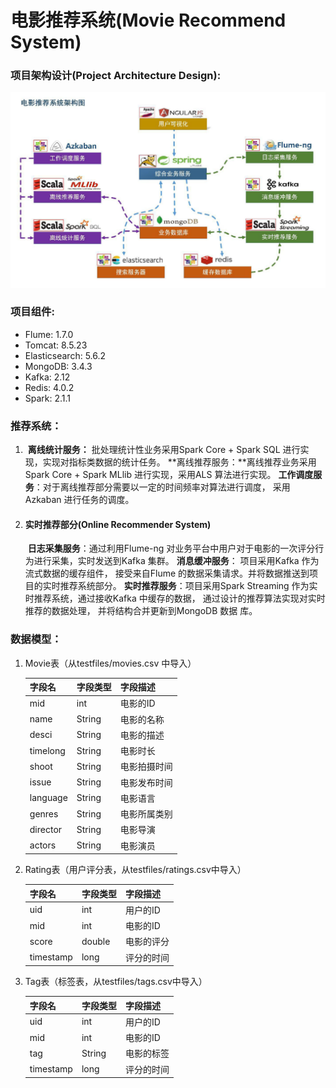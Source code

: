 # 电影推荐系统(Movie Recommend System)

### 项目架构设计(Project Architecture Design):

![image-20191127111530616](README.assets/image-20191127111530616.png)

### 项目组件:

- Flume: 1.7.0
- Tomcat:  8.5.23
- Elasticsearch: 5.6.2
- MongoDB: 3.4.3
- Kafka: 2.12
- Redis: 4.0.2
- Spark: 2.1.1

### 推荐系统：

1. [离线推荐部分(Offline]: https://github.com/Yifan122/RecommendSystem/tree/master/recommender/statisticsRecommender

   ​    **离线统计服务：** 批处理统计性业务采用Spark Core + Spark SQL 进行实现，实现对指标类数据的统计任务。
     **离线推荐服务：**离线推荐业务采用Spark Core + Spark MLlib 进行实现，采用ALS 算法进行实现。
   ​    **工作调度服务**：对于离线推荐部分需要以一定的时间频率对算法进行调度， 采用Azkaban 进行任务的调度。

2. #### 实时推荐部分(Online Recommender System)

   ​    **日志采集服务**：通过利用Flume-ng 对业务平台中用户对于电影的一次评分行为进行采集，实时发送到Kafka 集群。
   ​    **消息缓冲服务**： 项目采用Kafka 作为流式数据的缓存组件， 接受来自Flume 的数据采集请求。并将数据推送到项目的实时推荐系统部分。
   ​    **实时推荐服务**：项目采用Spark Streaming 作为实时推荐系统，通过接收Kafka 中缓存的数据， 通过设计的推荐算法实现对实时推荐的数据处理， 并将结构合并更新到MongoDB 数据
   库。

### 数据模型：

1. Movie表（从testfiles/movies.csv 中导入）

   | 字段名   | 字段类型 | 字段描述     |
   | -------- | -------- | ------------ |
   | mid      | int      | 电影的ID     |
   | name     | String   | 电影的名称   |
   | desci    | String   | 电影的描述   |
   | timelong | String   | 电影时长     |
   | shoot    | String   | 电影拍摄时间 |
   | issue    | String   | 电影发布时间 |
   | language | String   | 电影语言     |
   | genres   | String   | 电影所属类别 |
   | director | String   | 电影导演     |
   | actors   | String   | 电影演员     |

   
   
2. Rating表（用户评分表，从testfiles/ratings.csv中导入）

   | 字段名    | 字段类型 | 字段描述   |
   | --------- | -------- | ---------- |
   | uid       | int      | 用户的ID   |
   | mid       | int      | 电影的ID   |
   | score     | double   | 电影的评分 |
   | timestamp | long     | 评分的时间 |

   

3. Tag表（标签表，从testfiles/tags.csv中导入）

   | 字段名    | 字段类型 | 字段描述   |
   | --------- | -------- | ---------- |
   | uid       | int      | 用户的ID   |
   | mid       | int      | 电影的ID   |
   | tag       | String   | 电影的标签 |
   | timestamp | long     | 评分的时间 |

### 